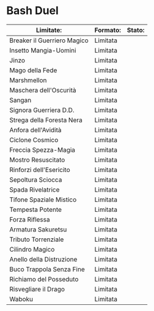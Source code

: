 # Bash Duel

| Limitate:                   | Formato: | Stato: |
|-----------------------------|----------|--------|
| Breaker il Guerriero Magico | Limitata |        |
| Insetto Mangia-Uomini       | Limitata |        |
| Jinzo                       | Limitata |        |
| Mago della Fede             | Limitata |        |
| Marshmellon                 | Limitata |        |
| Maschera dell'Oscurità      | Limitata |        |
| Sangan                      | Limitata |        |
| Signora Guerriera D.D.      | Limitata |        |
| Strega della Foresta Nera   | Limitata |        |
| Anfora dell'Avidità         | Limitata |        |
| Ciclone Cosmico             | Limitata |        |
| Freccia Spezza-Magia        | Limitata |        |
| Mostro Resuscitato          | Limitata |        |
| Rinforzi dell'Esericito     | Limitata |        |
| Sepoltura Sciocca           | Limitata |        |
| Spada Rivelatrice           | Limitata |        |
| Tifone Spaziale Mistico     | Limitata |        |
| Tempesta Potente            | Limitata |        |
| Forza Riflessa              | Limitata |        |
| Armatura Sakuretsu          | Limitata |        |
| Tributo Torrenziale         | Limitata |        |
| Cilindro Magico             | Limitata |        |
| Anello della Distruzione    | Limitata |        |
| Buco Trappola Senza Fine    | Limitata |        |
| Richiamo del Posseduto      | Limitata |        |
| Risvegliare il Drago        | Limitata |        |
| Waboku                      | Limitata |
